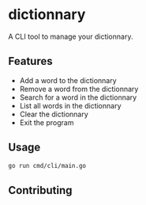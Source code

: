 # dictionnary

A CLI tool to manage your dictionnary.

## Features

- Add a word to the dictionnary
- Remove a word from the dictionnary
- Search for a word in the dictionnary
- List all words in the dictionnary
- Clear the dictionnary
- Exit the program

## Usage

```bash
go run cmd/cli/main.go
```

## Contributing


